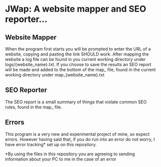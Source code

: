 # JWap: A website mapper and SEO reporter...
## Website Mapper
When the program first starts you will be prompted to enter the URL of a website, copying and pasting the link SHOULD work.
After mapping the website a log file can be found in you current working directory under logs/{website_name}.txt.
If you choose to save the results an SEO report will be made and added to the bottom of the map_ file, found in the current working directory under map_{website_name}.txt
## SEO Reporter
The SEO report is a small summary of things that violate common SEO rules, found in the map_ file.
## Errors
This program is a very new and experimental project of mine, so expect errors. However having said that, if you do run into an error do not worry, I have error tracking* set up on this repository.

*By using the files in this repository you are agreeing to sending information about your PC to me in the case of an error
